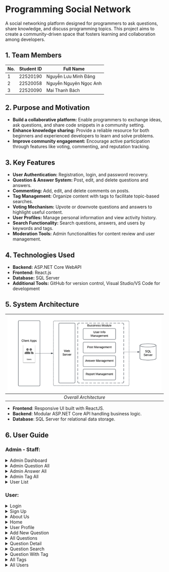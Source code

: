 # Programming Social Network

A social networking platform designed for programmers to ask questions, share knowledge, and discuss programming topics. This project aims to create a community-driven space that fosters learning and collaboration among developers.

## 1. Team Members

| No. | Student ID | Full Name                  |
|-----|------------|----------------------------|
| 1   | 22520190   | Nguyễn Lưu Minh Đăng       |
| 2   | 22520058   | Nguyễn Nguyên Ngọc Anh     |
| 3   | 22520090   | Mai Thanh Bách             |

## 2. Purpose and Motivation

- **Build a collaborative platform:** Enable programmers to exchange ideas, ask questions, and share code snippets in a community setting.
- **Enhance knowledge sharing:** Provide a reliable resource for both beginners and experienced developers to learn and solve problems.
- **Improve community engagement:** Encourage active participation through features like voting, commenting, and reputation tracking.

## 3. Key Features

- **User Authentication:** Registration, login, and password recovery.
- **Question & Answer System:** Post, edit, and delete questions and answers.
- **Commenting:** Add, edit, and delete comments on posts.
- **Tag Management:** Organize content with tags to facilitate topic-based searches.
- **Voting Mechanism:** Upvote or downvote questions and answers to highlight useful content.
- **User Profiles:** Manage personal information and view activity history.
- **Search Functionality:** Search questions, answers, and users by keywords and tags.
- **Moderation Tools:** Admin functionalities for content review and user management.

## 4. Technologies Used

- **Backend:** ASP.NET Core WebAPI
- **Frontend:** React.js
- **Database:** SQL Server
- **Additional Tools:** GitHub for version control, Visual Studio/VS Code for development

## 5. System Architecture
| ![](./ReadmeAssets/Architechture.png) |
| :---------------------------: |
| _Overall Architecture_ |

- **Frontend**: Responsive UI built with ReactJS.
- **Backend**: Modular ASP.NET Core API handling business logic.
- **Database**: SQL Server for relational data storage.

## 6. User Guide

### **Admin - Staff:**

<details>
  <summary>Admin Dashboard</summary>

| ![](./ReadmeAssets/Admin_Dashboard.png) |
| :-------------------------------------: |
| _Admin Dashboard Screen_ |

</details>

<details>
  <summary>Admin Question All</summary>

| ![](./ReadmeAssets/Admin_Question_All.png) |
| :----------------------------------------: |
| _Admin Question List Screen_ |

</details>

<details>
  <summary>Admin Answer All</summary>

| ![](./ReadmeAssets/Admin_Answer_All.png) |
| :--------------------------------------: |
| _Admin Answer All Screen_ |

</details>



<details>
  <summary>Admin Tag All</summary>

| ![](./ReadmeAssets/Admin_Tag_All.png) |
| :-----------------------------------: |
| _Admin Tag List Screen_ |

</details>

<details>
  <summary>User List</summary>

| ![](./ReadmeAssets/Admin_Users_All.png) |
| :-------------------------------------: |
| _Admin User List Screen_ |


</details>

### **User:**

<details>
  <summary>Login</summary>

| ![](./ReadmeAssets/Login.png) |
| :---------------------------: |
| _Login Screen_ |

</details>

<details>
  <summary>Sign Up</summary>

| ![](./ReadmeAssets/SignUp.png) |
| :----------------------------: |
| _Sign Up Screen_ |

</details>

<details>
  <summary>About Us</summary>

| ![](./ReadmeAssets/User_AboutUs.png) |
| :----------------------------------: |
| _About Us Screen_ |

</details>

<details>
  <summary>Home</summary>

| ![](./ReadmeAssets/User_Home.png) |
| :------------------------------: |
| _Home Screen_ |

</details>

<details>
  <summary>User Profile</summary>

| ![](./ReadmeAssets/User_Profile.png) |
| :----------------------------------: |
| _User Profile Screen_ |

</details>

<details>
  <summary>Add New Question</summary>

| ![](./ReadmeAssets/User_Question_AddNew.png) |
| :------------------------------------------: |
| _Add New Question Screen_ |

</details>

<details>
  <summary>All Questions</summary>

| ![](./ReadmeAssets/User_Question_All.png) |
| :---------------------------------------: |
| _All Questions Screen_ |

</details>

<details>
  <summary>Question Detail</summary>

| ![](./ReadmeAssets/User_Question_Detail.png) |
| :------------------------------------------: |
| _Question Detail Screen_ |

</details>

<details>
  <summary>Question Search</summary>

| ![](./ReadmeAssets/User_Question_Search.png) |
| :------------------------------------------: |
| _Question Search Screen_ |

</details>

<details>
  <summary>Question With Tag</summary>

| ![](./ReadmeAssets/User_Question_WithTag.png) |
| :-------------------------------------------: |
| _Question With Tag Screen_ |

</details>

<details>
  <summary>All Tags</summary>

| ![](./ReadmeAssets/User_Tag_All.png) |
| :----------------------------------: |
| _All Tags Screen_ |

</details>

<details>
  <summary>All Users</summary>

| ![](./ReadmeAssets/User_Users_All.png) |
| :------------------------------------: |
| _All Users Screen_ |

</details>


